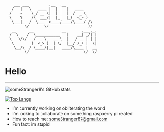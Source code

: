 
```
    ___ ___         .__  .__              
   /   |   \   ____ |  | |  |   ____      
  /    ~    \_/ __ \|  | |  |  /  _ \     
  \    Y    /\  ___/|  |_|  |_(  <_> )    
   \___|_  /  \___  >____/____/\____/ /\  
         \/       \/                  )/  
   __      __            .__       .___._.
  /  \    /  \___________|  |    __| _/| |
  \   \/\/   /  _ \_  __ \  |   / __ | | |
   \        (  <_> )  | \/  |__/ /_/ |  \|
    \__/\  / \____/|__|  |____/\____ |  __
         \/                         \/  \/
```

# Hello

---

![someStranger8's GitHub stats](https://github-readme-stats.vercel.app/api?username=someStranger8&show_icons=true&theme=tokyonight)

[![Top Langs](https://github-readme-stats.vercel.app/api/top-langs/?username=someStranger8&layout=compact&theme=tokyonight)](https://github.com/someStranger8/someStranger8)



- I’m currently working on obliterating the world
- I’m looking to collaborate on something raspberry pi related
- How to reach me: someStranger87@gmail.com
- Fun fact: im stupid
